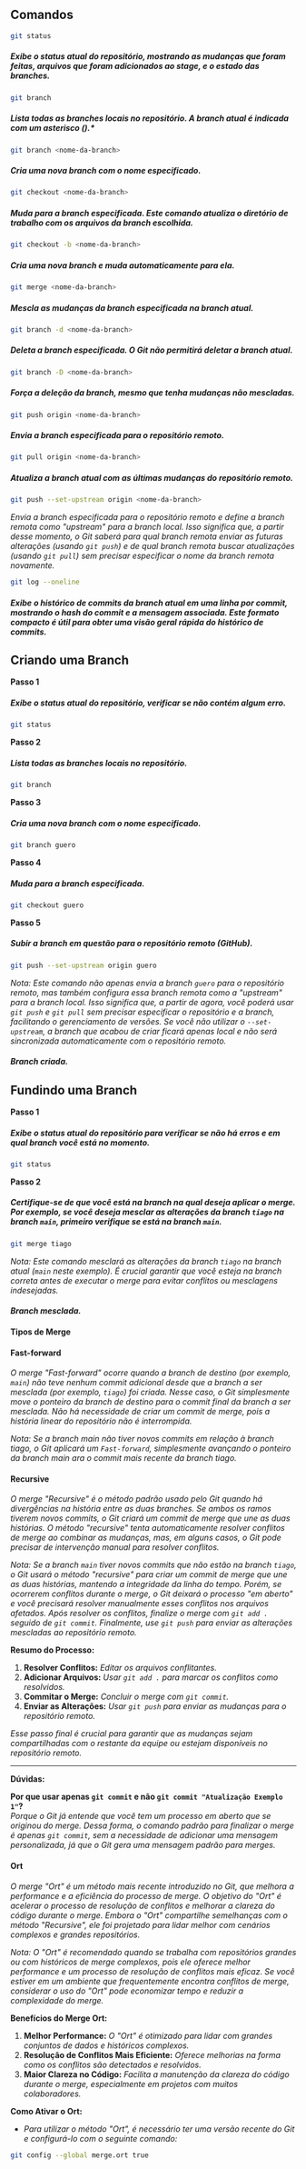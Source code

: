 ## Comandos

```bash 
git status
```
##### *Exibe o status atual do repositório, mostrando as mudanças que foram feitas, arquivos que foram adicionados ao stage, e o estado das branches.*

```bash 
git branch
```
##### *Lista todas as branches locais no repositório. A branch atual é indicada com um asterisco (*).*

```bash 
git branch <nome-da-branch>
```
##### *Cria uma nova branch com o nome especificado.*

```bash 
git checkout <nome-da-branch>
```
##### *Muda para a branch especificada. Este comando atualiza o diretório de trabalho com os arquivos da branch escolhida.*

```bash 
git checkout -b <nome-da-branch>
```
##### *Cria uma nova branch e muda automaticamente para ela.*

```bash 
git merge <nome-da-branch>
```
##### *Mescla as mudanças da branch especificada na branch atual.*

```bash 
git branch -d <nome-da-branch>
```
##### *Deleta a branch especificada. O Git não permitirá deletar a branch atual.*

```bash 
git branch -D <nome-da-branch>
```
##### *Força a deleção da branch, mesmo que tenha mudanças não mescladas.*

```bash 
git push origin <nome-da-branch>
```
##### *Envia a branch especificada para o repositório remoto.*

```bash 
git pull origin <nome-da-branch>
```
##### *Atualiza a branch atual com as últimas mudanças do repositório remoto.*

```bash 
git push --set-upstream origin <nome-da-branch>
```
*Envia a branch especificada para o repositório remoto e define a branch remota como "upstream" para a branch local. Isso significa que, a partir desse momento, o Git saberá para qual branch remota enviar as futuras alterações (usando `git push`) e de qual branch remota buscar atualizações (usando `git pull`) sem precisar especificar o nome da branch remota novamente.*

```bash 
git log --oneline
```
##### *Exibe o histórico de commits da branch atual em uma linha por commit, mostrando o hash do commit e a mensagem associada. Este formato compacto é útil para obter uma visão geral rápida do histórico de commits.*

## Criando uma Branch

**Passo 1**
##### *Exibe o status atual do repositório, verificar se não contém algum erro.*
```bash 
git status
```

**Passo 2**
##### *Lista todas as branches locais no repositório.*
```bash 
git branch
```

**Passo 3**
##### *Cria uma nova branch com o nome especificado.*
```bash 
git branch guero
```

**Passo 4**
##### *Muda para a branch especificada.*
```bash 
git checkout guero
```

**Passo 5**
##### *Subir a branch em questão para o repositório remoto (GitHub).*
```bash
git push --set-upstream origin guero
```
*Nota: Este comando não apenas envia a branch `guero` para o repositório remoto, mas também configura essa branch remota como a "upstream" para a branch local. Isso significa que, a partir de agora, você poderá usar `git push` e `git pull` sem precisar especificar o repositório e a branch, facilitando o gerenciamento de versões. Se você não utilizar o `--set-upstream`, a branch que acabou de criar ficará apenas local e não será sincronizada automaticamente com o repositório remoto.*

#### *Branch criada.*

## Fundindo uma Branch

**Passo 1**
##### *Exibe o status atual do repositório para verificar se não há erros e em qual branch você está no momento.*
```bash 
git status
```

**Passo 2**
##### *Certifique-se de que você está na branch na qual deseja aplicar o merge. Por exemplo, se você deseja mesclar as alterações da branch `tiago` na branch `main`, primeiro verifique se está na branch `main`.*
```bash 
git merge tiago
```
*Nota: Este comando mesclará as alterações da branch `tiago` na branch atual (`main` neste exemplo). É crucial garantir que você esteja na branch correta antes de executar o merge para evitar conflitos ou mesclagens indesejadas.*

#### *Branch mesclada.*

#### Tipos de Merge

#### **Fast-forward**
*O merge "Fast-forward" ocorre quando a branch de destino (por exemplo, `main`) não teve nenhum commit adicional desde que a branch a ser mesclada (por exemplo, `tiago`) foi criada. Nesse caso, o Git simplesmente move o ponteiro da branch de destino para o commit final da branch a ser mesclada. Não há necessidade de criar um commit de merge, pois a história linear do repositório não é interrompida.*

*Nota: Se a branch main não tiver novos commits em relação à branch tiago, o Git aplicará um `Fast-forward`, simplesmente avançando o ponteiro da branch main ara o commit mais recente da branch tiago.*

#### **Recursive**
*O merge "Recursive" é o método padrão usado pelo Git quando há divergências na história entre as duas branches. Se ambos os ramos tiverem novos commits, o Git criará um commit de merge que une as duas histórias. O método "recursive" tenta automaticamente resolver conflitos de merge ao combinar as mudanças, mas, em alguns casos, o Git pode precisar de intervenção manual para resolver conflitos.*

*Nota: Se a branch `main` tiver novos commits que não estão na branch `tiago`, o Git usará o método "recursive" para criar um commit de merge que une as duas histórias, mantendo a integridade da linha do tempo. Porém, se ocorrerem conflitos durante o merge, o Git deixará o processo "em aberto" e você precisará resolver manualmente esses conflitos nos arquivos afetados. Após resolver os conflitos, finalize o merge com `git add .` seguido de `git commit`. Finalmente, use `git push` para enviar as alterações mescladas ao repositório remoto.*

**Resumo do Processo:**
1. **Resolver Conflitos:** *Editar os arquivos conflitantes.*
2. **Adicionar Arquivos:** *Usar `git add .` para marcar os conflitos como resolvidos.*
3. **Commitar o Merge:** *Concluir o merge com `git commit`.*
4. **Enviar as Alterações:** *Usar `git push` para enviar as mudanças para o repositório remoto.*

*Esse passo final é crucial para garantir que as mudanças sejam compartilhadas com o restante da equipe ou estejam disponíveis no repositório remoto.*

---

**Dúvidas:**

**Por que usar apenas `git commit` e não `git commit "Atualização Exemplo 1"`?**  
*Porque o Git já entende que você tem um processo em aberto que se originou do merge. Dessa forma, o comando padrão para finalizar o merge é apenas `git commit`, sem a necessidade de adicionar uma mensagem personalizada, já que o Git gera uma mensagem padrão para merges.*

#### **Ort**
*O merge "Ort" é um método mais recente introduzido no Git, que melhora a performance e a eficiência do processo de merge. O objetivo do "Ort" é acelerar o processo de resolução de conflitos e melhorar a clareza do código durante o merge. Embora o "Ort" compartilhe semelhanças com o método "Recursive", ele foi projetado para lidar melhor com cenários complexos e grandes repositórios.*

*Nota: O "Ort" é recomendado quando se trabalha com repositórios grandes ou com históricos de merge complexos, pois ele oferece melhor performance e um processo de resolução de conflitos mais eficaz. Se você estiver em um ambiente que frequentemente encontra conflitos de merge, considerar o uso do "Ort" pode economizar tempo e reduzir a complexidade do merge.*

**Benefícios do Merge Ort:**
1. **Melhor Performance:** *O "Ort" é otimizado para lidar com grandes conjuntos de dados e históricos complexos.*
2. **Resolução de Conflitos Mais Eficiente:** *Oferece melhorias na forma como os conflitos são detectados e resolvidos.*
3. **Maior Clareza no Código:** *Facilita a manutenção da clareza do código durante o merge, especialmente em projetos com muitos colaboradores.*

**Como Ativar o Ort:**
- *Para utilizar o método "Ort", é necessário ter uma versão recente do Git e configurá-lo com o seguinte comando:*
```bash
git config --global merge.ort true
```